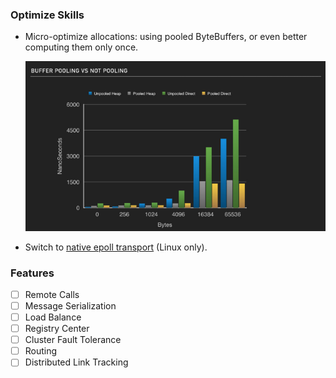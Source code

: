 ### Optimize Skills

* Micro-optimize allocations: using pooled ByteBuffers, or even better computing them only once.

  ![](https://github.com/shuaijunlan/dubbo-mesh-agent/blob/master/images/1527124496.png?raw=true)

* Switch to [native epoll transport](http://netty.io/wiki/native-transports.html) (Linux only).

### Features

- [ ] Remote Calls
- [ ] Message Serialization
- [ ] Load Balance
- [ ] Registry Center
- [ ] Cluster Fault Tolerance
- [ ] Routing
- [ ] Distributed Link Tracking
